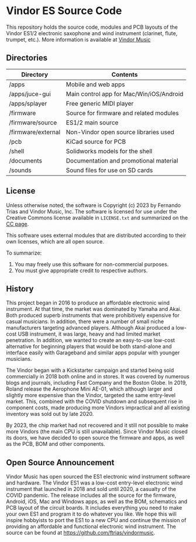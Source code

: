 Vindor ES Source Code
=====================

This repository holds the source code, modules and PCB layouts of the Vindor ES1/2 electronic saxophone and wind instrument (clarinet, flute, trumpet, etc.). More information is available at [Vindor Music](http://vindormusic.com)

Directories
-----------

| Directory           | Contents
| ------------------- | ------------------------
| /apps               | Mobile and web apps
| /apps/juce-gui      | Main control app for Mac/Win/iOS/Android
| /apps/splayer       | Free generic MIDI player
| /firmware           | Source for firmware and related modules
| /firmware/source    | ES1/2 main source
| /firmware/external  | Non-Vindor open source libraries used
| /pcb                | KiCad source for PCB
| /shell              | Solidworks models for the shell
| /documents          | Documentation and promotional material
| /sounds             | Sound files for use on SD cards


License
-------

Unless otherwise noted, the software is Copyright (c) 2023 by Fernando Trias and Vindor Music, Inc. The software is licensed for use under the Creative Commons license available in `LICENSE.txt` and summarized on the [CC page](https://creativecommons.org/licenses/by-nc/3.0/).

This software uses external modules that are distributed according to their own licenses, which are all open source.

To summarize:
1. You may freely use this software for non-commercial purposes.
2. You must give appropriate credit to respective authors.

History
---------
This project began in 2016 to produce an affordable electronic wind instrument. At that time, the market was dominated by Yamaha and Akai. Both produced superb instruments that were prohibitively expensive for casual musicians. In addition, there were a number of small niche manufacturers targeting advanced players. Although Akai produced a low-cost USB instrument, it was large, heavy and had limited market penetration. In addition, we wanted to create an easy-to-use low-cost alternative for beginning players that would be both stand-alone and interface easily with Garageband and similar apps popular with younger musicians.

The Vindor began with a Kickstarter campaign and started being sold commercially in 2018 both online and in stores. It was covered by numerous blogs and journals, including Fast Company and the Boston Globe. In 2019, Roland release the Aerophone Mini AE-01, which although larger and slightly more expensive than the Vindor, targeted the same entry-level market. This, combined with the COVID shutdown and subsequent rise in component costs, made producing more Vindors impractical and all existing inventory was sold out by late 2020. 

By 2023, the chip market had not recovered and it still not possible to make more Vindors (the main CPU is still unavailable). Since Vindor Music closed its doors, we have decided to open source the firmware and apps, as well as the PCB, BOM and other components.

Open Source Announcement
------------------------

Vindor Music has open sourced the ES1 electronic wind instrument software and hardware. The Vindor ES1 was a low-cost entry-level electronic wind instrument that launched in 2018 and sold until 2020, a casualty of the COVID pandemic. The release includes all the source for the firmware, Android, iOS, Mac and Windows apps, as well as the BOM, schematics and PCB layout of the circuit boards. It includes everything you need to make your own ES1 and program it to do whatever you like. We hope this will inspire hobbyists to port the ES1 to a new CPU and continue the mission of providing an affordable and functional electronic wind instrument. The source can be found at https://github.com/ftrias/vindormusic.
